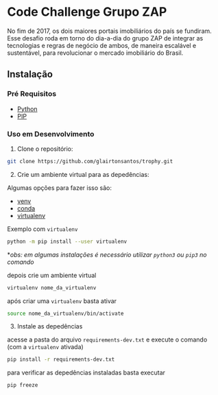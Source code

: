 # Code Challenge Grupo ZAP

No fim de 2017, os dois maiores portais imobiliários do país se fundiram. Esse desafio roda em torno do dia-a-dia do grupo ZAP de integrar as tecnologias e regras de negócio de ambos, de maneira escalável e sustentável, para revolucionar o mercado imobiliário do Brasil.

## Instalação

### Pré Requisitos

- [Python](https://www.python.org/)
- [PIP](https://pip.pypa.io/en/stable/installing/)

### Uso em Desenvolvimento

1. Clone o repositório:
```bash
git clone https://github.com/glairtonsantos/trophy.git
```
2. Crie um ambiente virtual para as depedências:

Algumas opções para fazer isso são:
- [venv](https://docs.python.org/3/library/venv.html)
- [conda](https://docs.conda.io/projects/conda/en/latest/user-guide/install/)
- [virtualenv](https://virtualenv.pypa.io/en/latest/)

Exemplo com `virtualenv`
```bash
python -m pip install --user virtualenv
```
**obs: em algumas instalações é necessário utilizar `python3` ou `pip3` no comando*

depois crie um ambiente virtual
```bash
virtualenv nome_da_virtualenv
```

após criar uma `virtualenv` basta ativar
```bash
source nome_da_virtualenv/bin/activate
```

3. Instale as depedências

acesse a pasta do arquivo `requirements-dev.txt` e execute o comando (com a `virtualenv` ativada)
```bash
pip install -r requirements-dev.txt
```

para verificar as depedências instaladas basta executar
```bash
pip freeze
```